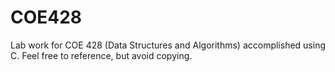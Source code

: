 # COE428
Lab work for COE 428 (Data Structures and Algorithms) accomplished using C. Feel free to reference, but avoid copying.
